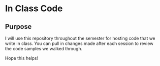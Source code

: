 # In Class Code

## Purpose
I will use this repository throughout the semester for hosting code that we write in class.
You can pull in changes made after each session to review the code samples we walked through.

Hope this helps!
